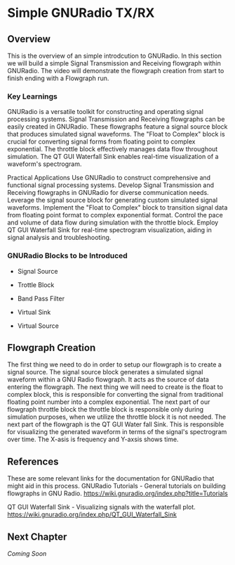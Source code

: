 # Simple GNURadio TX/RX
## Overview
This is the overview of an simple introdcution to GNURadio. In this section we will build a simple Signal Transmission and Receiving flowgraph within GNURadio.
The video will demonstrate the flowgraph creation from start to finish ending with a Flowgraph run.

### Key Learnings
GNURadio is a versatile toolkit for constructing and operating signal processing systems.
Signal Transmission and Receiving flowgraphs can be easily created in GNURadio.
These flowgraphs feature a signal source block that produces simulated signal waveforms.
The "Float to Complex" block is crucial for converting signal forms from floating point to complex exponential.
The throttle block effectively manages data flow throughout simulation.
The QT GUI Waterfall Sink enables real-time visualization of a waveform's spectrogram.

Practical Applications
Use GNURadio to construct comprehensive and functional signal processing systems.
Develop Signal Transmission and Receiving flowgraphs in GNURadio for diverse communication needs.
Leverage the signal source block for generating custom simulated signal waveforms.
Implement the "Float to Complex" block to transition signal data from floating point format to complex exponential format.
Control the pace and volume of data flow during simulation with the throttle block.
Employ QT GUI Waterfall Sink for real-time spectrogram visualization, aiding in signal analysis and troubleshooting.

### GNURadio Blocks to be Introduced
* Signal Source

* Trottle Block

* Band Pass Filter

* Virtual Sink

* Virtual Source 



## Flowgraph Creation
The first thing we need to do in order to setup our flowgraph is to create a signal source. The signal source block generates a simulated signal waveform within a GNU Radio flowgraph. It acts as the source of data entering the flowgraph. The next thing we will need to create is the float to complex block, this is responsible for converting the signal from traditional floating point number into a complex exponential. The next part of our flowgraph throttle block the throttle block is responsible only during simulation purposes, when we utilize the throttle block it is not needed. The next part of the flowgraph is the QT GUI Water fall Sink. This is responsible for visualizing the generated waveform in terms of the signal's spectrogram over time. The X-asis is frequency and Y-axsis shows time. 

## References
These are some relevant links for the documentation for GNURadio that might aid in this process. 
GNURadio Tutorials - General tutorials on building flowgraphs in GNU Radio.
https://wiki.gnuradio.org/index.php?title=Tutorials

QT GUI Waterfall Sink - Visualizing signals with the waterfall plot.
https://wiki.gnuradio.org/index.php/QT_GUI_Waterfall_Sink

## Next Chapter
_Coming Soon_